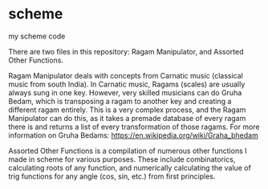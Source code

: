# scheme
my scheme code

There are two files in this repository: Ragam Manipulator, and Assorted Other Functions.

Ragam Manipulator deals with concepts from Carnatic music (classical music from south India). In Carnatic music, Ragams (scales) are usually always sung in one key. However, very skilled musicians can do Gruha Bedam, which is transposing a ragam to another key and creating a different ragam entirely. This is a very complex process, and the Ragam Manipulator can do this, as it takes a premade database of every ragam there is and returns a list of every transformation of those ragams. For more information on Gruha Bedams: https://en.wikipedia.org/wiki/Graha_bhedam

Assorted Other Functions is a compilation of numerous other functions I made in scheme for various purposes. These include combinatorics, calculating roots of any function, and numerically calculating the value of trig functions for any angle (cos, sin, etc.) from first principles.
